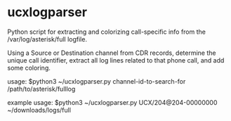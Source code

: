 # ucxlogparser
Python script for extracting and colorizing call-specific info from the /var/log/asterisk/full logfile. 

Using a Source or Destination channel from CDR records, determine the unique call identifier, extract all log lines related to that phone call, and add some coloring.

usage: 
$python3 ~/ucxlogparser.py channel-id-to-search-for /path/to/asterisk/fulllog

example usage: 
$python3 ~/ucxlogparser.py UCX/204@204-00000000 ~/downloads/logs/full
